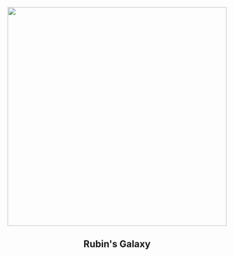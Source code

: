 
<p align="center"><img src="https://apod.nasa.gov/apod/image/2304/RubinsGalaxy_hst1024.jpg" width="500" height="500"></p>
<h2 align="center"> Rubin's Galaxy </h2>
